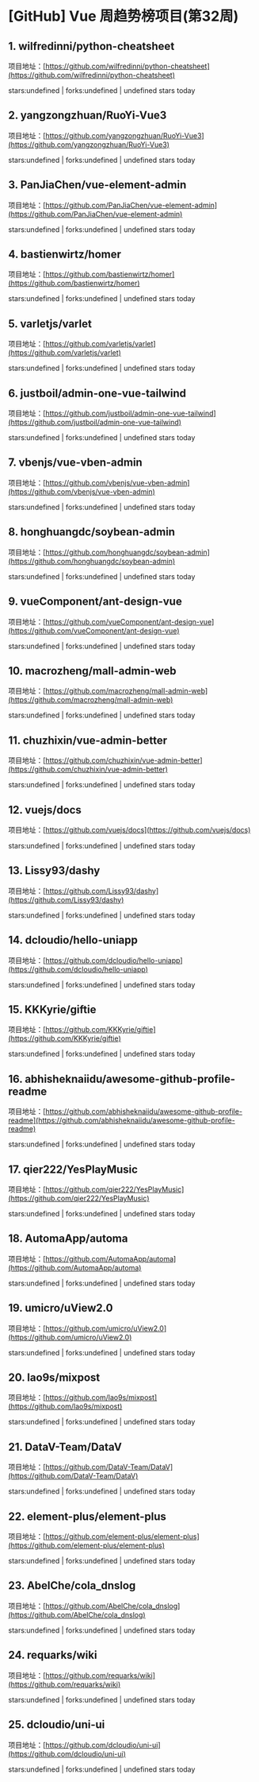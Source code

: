 # [GitHub] Vue 周趋势榜项目(第32周)

## 1. wilfredinni/python-cheatsheet 

项目地址：[https://github.com/wilfredinni/python-cheatsheet](https://github.com/wilfredinni/python-cheatsheet)

stars:undefined | forks:undefined | undefined stars today 



## 2. yangzongzhuan/RuoYi-Vue3 

项目地址：[https://github.com/yangzongzhuan/RuoYi-Vue3](https://github.com/yangzongzhuan/RuoYi-Vue3)

stars:undefined | forks:undefined | undefined stars today 



## 3. PanJiaChen/vue-element-admin 

项目地址：[https://github.com/PanJiaChen/vue-element-admin](https://github.com/PanJiaChen/vue-element-admin)

stars:undefined | forks:undefined | undefined stars today 



## 4. bastienwirtz/homer 

项目地址：[https://github.com/bastienwirtz/homer](https://github.com/bastienwirtz/homer)

stars:undefined | forks:undefined | undefined stars today 



## 5. varletjs/varlet 

项目地址：[https://github.com/varletjs/varlet](https://github.com/varletjs/varlet)

stars:undefined | forks:undefined | undefined stars today 



## 6. justboil/admin-one-vue-tailwind 

项目地址：[https://github.com/justboil/admin-one-vue-tailwind](https://github.com/justboil/admin-one-vue-tailwind)

stars:undefined | forks:undefined | undefined stars today 



## 7. vbenjs/vue-vben-admin 

项目地址：[https://github.com/vbenjs/vue-vben-admin](https://github.com/vbenjs/vue-vben-admin)

stars:undefined | forks:undefined | undefined stars today 



## 8. honghuangdc/soybean-admin 

项目地址：[https://github.com/honghuangdc/soybean-admin](https://github.com/honghuangdc/soybean-admin)

stars:undefined | forks:undefined | undefined stars today 



## 9. vueComponent/ant-design-vue 

项目地址：[https://github.com/vueComponent/ant-design-vue](https://github.com/vueComponent/ant-design-vue)

stars:undefined | forks:undefined | undefined stars today 



## 10. macrozheng/mall-admin-web 

项目地址：[https://github.com/macrozheng/mall-admin-web](https://github.com/macrozheng/mall-admin-web)

stars:undefined | forks:undefined | undefined stars today 



## 11. chuzhixin/vue-admin-better 

项目地址：[https://github.com/chuzhixin/vue-admin-better](https://github.com/chuzhixin/vue-admin-better)

stars:undefined | forks:undefined | undefined stars today 



## 12. vuejs/docs 

项目地址：[https://github.com/vuejs/docs](https://github.com/vuejs/docs)

stars:undefined | forks:undefined | undefined stars today 



## 13. Lissy93/dashy 

项目地址：[https://github.com/Lissy93/dashy](https://github.com/Lissy93/dashy)

stars:undefined | forks:undefined | undefined stars today 



## 14. dcloudio/hello-uniapp 

项目地址：[https://github.com/dcloudio/hello-uniapp](https://github.com/dcloudio/hello-uniapp)

stars:undefined | forks:undefined | undefined stars today 



## 15. KKKyrie/giftie 

项目地址：[https://github.com/KKKyrie/giftie](https://github.com/KKKyrie/giftie)

stars:undefined | forks:undefined | undefined stars today 



## 16. abhisheknaiidu/awesome-github-profile-readme 

项目地址：[https://github.com/abhisheknaiidu/awesome-github-profile-readme](https://github.com/abhisheknaiidu/awesome-github-profile-readme)

stars:undefined | forks:undefined | undefined stars today 



## 17. qier222/YesPlayMusic 

项目地址：[https://github.com/qier222/YesPlayMusic](https://github.com/qier222/YesPlayMusic)

stars:undefined | forks:undefined | undefined stars today 



## 18. AutomaApp/automa 

项目地址：[https://github.com/AutomaApp/automa](https://github.com/AutomaApp/automa)

stars:undefined | forks:undefined | undefined stars today 



## 19. umicro/uView2.0 

项目地址：[https://github.com/umicro/uView2.0](https://github.com/umicro/uView2.0)

stars:undefined | forks:undefined | undefined stars today 



## 20. lao9s/mixpost 

项目地址：[https://github.com/lao9s/mixpost](https://github.com/lao9s/mixpost)

stars:undefined | forks:undefined | undefined stars today 



## 21. DataV-Team/DataV 

项目地址：[https://github.com/DataV-Team/DataV](https://github.com/DataV-Team/DataV)

stars:undefined | forks:undefined | undefined stars today 



## 22. element-plus/element-plus 

项目地址：[https://github.com/element-plus/element-plus](https://github.com/element-plus/element-plus)

stars:undefined | forks:undefined | undefined stars today 



## 23. AbelChe/cola_dnslog 

项目地址：[https://github.com/AbelChe/cola_dnslog](https://github.com/AbelChe/cola_dnslog)

stars:undefined | forks:undefined | undefined stars today 



## 24. requarks/wiki 

项目地址：[https://github.com/requarks/wiki](https://github.com/requarks/wiki)

stars:undefined | forks:undefined | undefined stars today 



## 25. dcloudio/uni-ui 

项目地址：[https://github.com/dcloudio/uni-ui](https://github.com/dcloudio/uni-ui)

stars:undefined | forks:undefined | undefined stars today 



